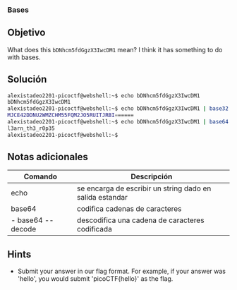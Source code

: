 ### Bases
## Objetivo

What does this `bDNhcm5fdGgzX3IwcDM1` mean? I think it has something to do with bases.
## Solución
```bash
alexistadeo2201-picoctf@webshell:~$ echo bDNhcm5fdGgzX3IwcDM1       
bDNhcm5fdGgzX3IwcDM1
alexistadeo2201-picoctf@webshell:~$ echo bDNhcm5fdGgzX3IwcDM1 | base32
MJCE42DDNU2WMZCHM55FQM2JO5RUITJRBI======
alexistadeo2201-picoctf@webshell:~$ echo bDNhcm5fdGgzX3IwcDM1 | base64 --decode
l3arn_th3_r0p35
alexistadeo2201-picoctf@webshell:~$ 
```
## Notas adicionales

| Comando | Descripción |
|-----------|-----------|
| echo | se encarga de escribir un string dado en salida estandar|
| base64 | codifica cadenas de caracteres|
|- base64 --decode | descodifica una cadena de caracteres codificada|
## Hints

- Submit your answer in our flag format. For example, if your answer was 'hello', you would submit 'picoCTF{hello}' as the flag.